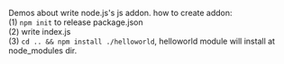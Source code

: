 Demos about write node.js's js addon.
how to create addon:  
(1) `npm init` to release package.json  
(2) write index.js  
(3) `cd .. && npm install ./helloworld`, helloworld module will install at node_modules dir.  
